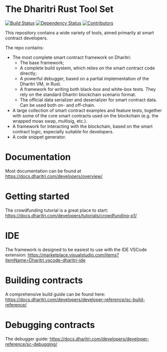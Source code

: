 # The Dharitri Rust Tool Set


[![Build Status](https://img.shields.io/github/actions/workflow/status/dharitri/mx-sdk-rs/actions.yml?branch=master)](https://github.com/Battula-anil-app-could/dx-sdk-rs-new/actions/workflows/actions.yml?query=branch%3Amaster) [![Dependency Status](https://deps.rs/repo/github/dharitri/mx-sdk-rs/status.svg)](https://deps.rs/repo/github/dharitri/mx-sdk-rs) [![Contributors](https://img.shields.io/github/contributors/dharitri/mx-sdk-rs)](https://github.com/Battula-anil-app-could/dx-sdk-rs-new/graphs/contributors)

This repository contains a wide variety of tools, aimed primarily at smart contract developers.

The repo contains:
- The most complete smart contract framework on Dharitri:
    - The base framework;
    - A complete build system, which relies on the smart contract code directly;
    - A powerful debugger, based on a partial implementation of the Dharitri VM, in Rust.
    - A framework for writing both black-box and white-box tests. They rely on the standard Dharitri blockchain scenario format.
    - The official data serializer and deserializer for smart contract data. Can be used both on- and off-chain.
- A large collection of smart contract examples and feature tests, together with some of the core smart contracts used on the blockchain (e.g. the wrapped moax swap, multisig, etc.).
- A framework for interacting with the blockchain, based on the smart contract logic, especially suitable for developers.
- A code snippet generator.

# Documentation

Most documentation can be found at https://docs.dharitri.com/developers/overview/

# Getting started

The crowdfunding tutorial is a great place to start: https://docs.dharitri.com/developers/tutorials/crowdfunding-p1/

# IDE

The framework is designed to be easiest to use with the IDE VSCode extension: https://marketplace.visualstudio.com/items?itemName=Dharitri.vscode-dharitri-ide

# Building contracts

A comprehensive build guide can be found here: https://docs.dharitri.com/developers/developer-reference/sc-build-reference/

# Debugging contracts

The debugger guide: https://docs.dharitri.com/developers/developer-reference/sc-debugging/
